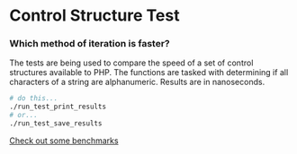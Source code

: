 # Control Structure Test

### Which method of iteration is faster?

The tests are being used to compare the speed of a set of control structures
available to PHP.  The functions are tasked with determining if all characters
of a string are alphanumeric.  Results are in nanoseconds.

```bash
# do this...
./run_test_print_results
# or...
./run_test_save_results
```

[Check out some benchmarks](BENCHMARKS.md)
